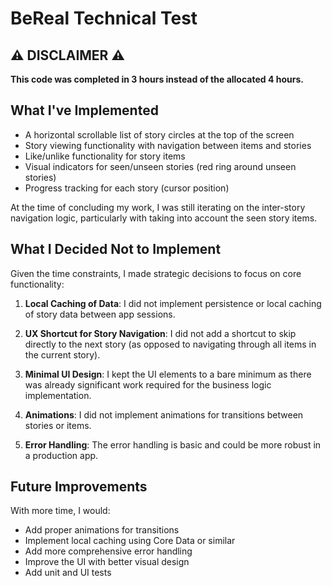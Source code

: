 # BeReal Technical Test

## ⚠️ DISCLAIMER ⚠️
**This code was completed in 3 hours instead of the allocated 4 hours.**

## What I've Implemented

- A horizontal scrollable list of story circles at the top of the screen
- Story viewing functionality with navigation between items and stories
- Like/unlike functionality for story items
- Visual indicators for seen/unseen stories (red ring around unseen stories)
- Progress tracking for each story (cursor position)

At the time of concluding my work, I was still iterating on the inter-story navigation logic, particularly with taking into account the seen story items.

## What I Decided Not to Implement

Given the time constraints, I made strategic decisions to focus on core functionality:

1. **Local Caching of Data**: I did not implement persistence or local caching of story data between app sessions.

2. **UX Shortcut for Story Navigation**: I did not add a shortcut to skip directly to the next story (as opposed to navigating through all items in the current story).

3. **Minimal UI Design**: I kept the UI elements to a bare minimum as there was already significant work required for the business logic implementation.

4. **Animations**: I did not implement animations for transitions between stories or items.

5. **Error Handling**: The error handling is basic and could be more robust in a production app.


## Future Improvements

With more time, I would:
- Add proper animations for transitions
- Implement local caching using Core Data or similar
- Add more comprehensive error handling
- Improve the UI with better visual design
- Add unit and UI tests

